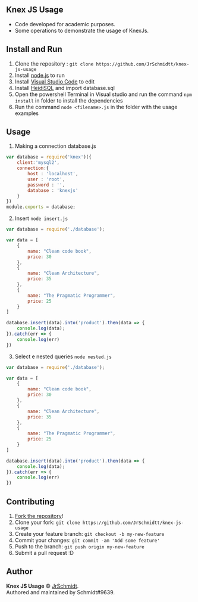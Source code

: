 ## **Knex JS Usage**

* Code developed for academic purposes.
* Some operations to demonstrate the usage of KnexJs.

## Install and Run
1. Clone the repository : `git clone https://github.com/JrSchmidtt/knex-js-usage`
2. Install [node.js](https://nodejs.org/en/) to run 
3. Install [Visual Studio Code](https://code.visualstudio.com/) to edit 
4. Install [HeidiSQL](https://www.heidisql.com) and import database.sql
5. Open the powershell Terminal in Visual studio and run the command ``` npm install ``` in folder to install the dependencies
6. Run the command ```node <filename>.js``` in the folder with the usage examples

## Usage
1. Making a connection database.js

```javascript
var database = require('knex')({
    client:'mysql2',
    connection:{
        host : 'localhost',
        user : 'root',
        password : '',
        database : 'knexjs'
    }
})
module.exports = database;
```

2. Insert ```node insert.js```
```javascript
var database = require('./database');

var data = [
    {
        name: "Clean code book",
        price: 30
    },
    {
        name: "Clean Architecture",
        price: 35
    },
    {
        name: "The Pragmatic Programmer",
        price: 25
    }
]

database.insert(data).into('product').then(data => {
    console.log(data);
}).catch(err => {
    console.log(err)
})
```

3. Select e nested queries ```node nested.js```
```javascript
var database = require('./database');

var data = [
    {
        name: "Clean code book",
        price: 30
    },
    {
        name: "Clean Architecture",
        price: 35
    },
    {
        name: "The Pragmatic Programmer",
        price: 25
    }
]

database.insert(data).into('product').then(data => {
    console.log(data);
}).catch(err => {
    console.log(err)
})
```



## Contributing

1. [Fork the repository](https://github.com/JrSchmidtt/knex-js-usage/fork)!
2. Clone your fork: `git clone https://github.com/JrSchmidtt/knex-js-usage`
3. Create your feature branch: `git checkout -b my-new-feature`
4. Commit your changes: `git commit -am 'Add some feature'`
5. Push to the branch: `git push origin my-new-feature`
6. Submit a pull request :D

## Author

**Knex JS Usage** © [JrSchmidt](https://github.com/JrSchmidtt).  
Authored and maintained by Schmidt#9639.


